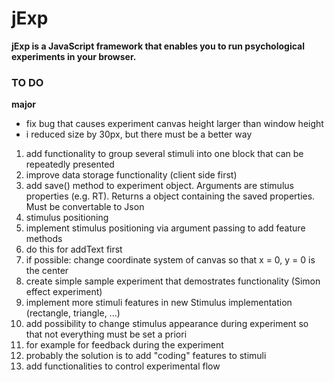 # jExp

**jExp is a JavaScript framework that enables you to run psychological experiments in your browser.**

### TO DO

**major**
- fix bug that causes experiment canvas height larger than window height
- i reduced size by 30px, but there must be a better way

1. add functionality to group several stimuli into one block that can be repeatedly presented
2. improve data storage functionality (client side first)
  1. add save() method to experiment object. Arguments are stimulus properties (e.g. RT). Returns a object containing the saved properties. Must be convertable to Json
3. stimulus positioning
  1. implement stimulus positioning via argument passing to add feature methods 
  2. do this for addText first
  3. if possible: change coordinate system of canvas so that x = 0, y = 0 is the center
4. create simple sample experiment that demostrates functionality (Simon effect experiment)
5. implement more stimuli features in new Stimulus implementation (rectangle, triangle, ...)  
6. add possibility to change stimulus appearance during experiment so that not everything must be set a priori  
  1. for example for feedback during the experiment
  2. probably the solution is to add "coding" features to stimuli
7. add functionalities to control experimental flow
